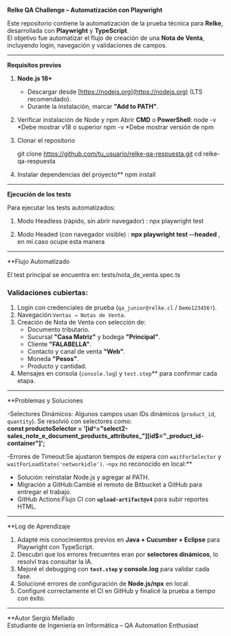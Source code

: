**Relke QA Challenge – Automatización con Playwright**

Este repositorio contiene la automatización de la prueba técnica para **Relke**, desarrollada con **Playwright** y **TypeScript**.  
El objetivo fue automatizar el flujo de creación de una **Nota de Venta**, incluyendo login, navegación y validaciones de campos.

---
**Requisitos previos**

1. **Node.js 18+**  
   - Descargar desde [https://nodejs.org](https://nodejs.org) (LTS recomendado).  
   - Durante la instalación, marcar **"Add to PATH"**.

2. Verificar instalación de Node y npm 
   Abrir **CMD** o **PowerShell**:
   node -v    *Debe mostrar v18 o superior
   npm -v     *Debe mostrar versión de npm
   

3. Clonar el repositorio

   git clone https://github.com/tu_usuario/relke-qa-respuesta.git
   cd relke-qa-respuesta
   

4. Instalar dependencias del proyecto**  npm install

---

**Ejecución de los tests**

Para ejecutar los tests automatizados:

1. Modo Headless (rápido, sin abrir navegador) : npx playwright test

2. Modo Headed (con navegador visible) : **npx playwright test --headed** , en mi caso ocupe esta manera 

---

**Flujo Automatizado

El test principal se encuentra en: tests/nota_de_venta.spec.ts

### **Validaciones cubiertas:**
1. Login con credenciales de prueba (`qa_junior@relke.cl` / `Demo123456!`).
2. Navegación:`Ventas → Notas de Venta`.
3. Creación de Nota de Venta con selección de:
   - Documento tributario.
   - Sucursal **"Casa Matriz"** y bodega **"Principal"**.
   - Cliente **"FALABELLA"**.
   - Contacto y canal de venta **"Web"**.
   - Moneda **"Pesos"**.
   - Producto y cantidad.
4. Mensajes en consola (`console.log`) y `test.step`** para confirmar cada etapa.

---

**Problemas y Soluciones

-Selectores Dinámicos: Algunos campos usan IDs dinámicos (`product_id`, `quantity`). Se resolvió con selectores como:  
  **const productoSelector = '[id^="select2-sales_note_e_document_products_attributes_"][id$="_product_id-container"]';**  

-Errores de Timeout:Se ajustaron tiempos de espera con `waitForSelector` y `waitForLoadState('networkidle')`.
-`npx` no reconocido en local:**  
- Solución: reinstalar Node.js y agregar al PATH.
- Migración a GitHub:Cambié el remoto de Bitbucket a GitHub para entregar el trabajo.
- GitHub Actions:Flujo CI con **`upload-artifact@v4`** para subir reportes HTML.

---

**Log de Aprendizaje

1. Adapté mis conocimientos previos en **Java + Cucumber + Eclipse** para Playwright con TypeScript.
2. Descubrí que los errores frecuentes eran por **selectores dinámicos**, lo resolví tras consultar la IA.
3. Mejoré el debugging con **`test.step` y console.log** para validar cada fase.
4. Solucioné errores de configuración de **Node.js/npx** en local.
5. Configuré correctamente el CI en GitHub y finalicé la prueba a tiempo con éxito.

---

**Autor
Sergio Mellado  
Estudiante de Ingeniería en Informática – QA Automation Enthusiast

